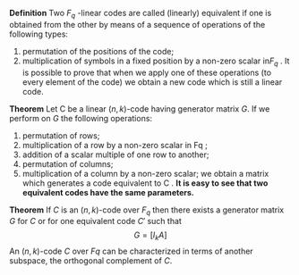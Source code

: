 **Definition**
Two $F_{q}$ -linear codes are called (linearly) equivalent if one is obtained from the other by means of a sequence of operations of the following types:
1. permutation of the positions of the code;
2. multiplication of symbols in a fixed position by a non-zero scalar in$F_q$ .
It is possible to prove that when we apply one of these operations (to every element of the code) we obtain a new code which is still a linear code.

**Theorem**
Let C be a linear $(n, k)$-code having generator matrix $G$. If we perform on
$G$ the following operations:
1. permutation of rows;
2. multiplication of a row by a non-zero scalar in Fq ;
3. addition of a scalar multiple of one row to another;
4. permutation of columns;
5. multiplication of a column by a non-zero scalar; we obtain a matrix which generates a code equivalent to C .
**It is easy to see that two equivalent codes have the same parameters.**


**Theorem**
If $C$ is an $(n, k)$-code over $F_{q}$ then there exists a generator matrix $G$ for $C$ or for one equivalent code $C'$ such that
$$G = [I_{k} A]$$
An $(n, k)$-code $C$ over $F_{}q$ can be characterized in terms of another subspace, the orthogonal complement of $C$.

